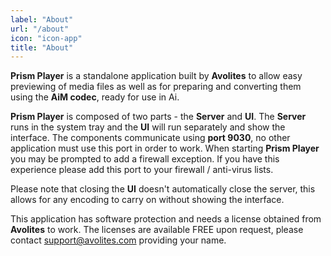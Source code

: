 ```yaml
---
label: "About"
url: "/about" 
icon: "icon-app"
title: "About"
---
```


**Prism Player** is a standalone application built by **Avolites** to allow easy previewing of media files as well as for preparing and converting them using the **AiM codec**, ready for use in Ai. 

**Prism Player** is composed of two parts - the **Server** and **UI**. The **Server** runs in the system tray and the **UI** will run separately and show the interface. The components  communicate using **port 9030**, no other application must use this port in order to work. When starting **Prism Player** you may be prompted to add a firewall exception. If you have this experience please add this port to your firewall / anti-virus lists.

Please note that closing the **UI** doesn't automatically close the server, this allows for any encoding to carry on without showing the interface.

This application has software protection and needs a license obtained from **Avolites** to work. The licenses are available FREE upon request, please contact <a href="mailto:support@avolites.com?subject=Prism%20Player: License Request">support@avolites.com</a> providing your name.
